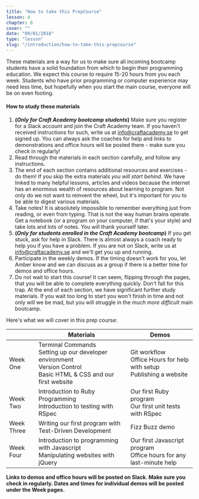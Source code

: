 ```yaml
---
title: "How to take this PrepCourse"
lesson: 4
chapter: 0
cover: ""
date: "09/01/2018"
type: "lesson"
slug: "/introduction/how-to-take-this-prepcourse"
---
```


 These materials are a way for us to make sure all incoming bootcamp students have a solid foundation from which to begin their programming education. We expect this course to require 15-20 hours from you each week. Students who have prior programming or computer experience may need less time, but hopefully when you start the main course, everyone will be on even footing.

#### How to study these materials
  1. **(_Only for Craft Academy bootcamp students_)** Make sure you register for a Slack account and join the Craft Academy team. If you haven't received instructions for such, write us at info@craftacademy.se to get signed up. You can always ask the coaches for help and links to demonstrations and office hours will be posted there - make sure you check in regularly!
  2. Read through the materials in each section carefully, and follow any instructions.
  2. The end of each section contains additional resources and exercises - do them! If you skip the extra materials _you will start behind_. We have linked to many helpful lessons, articles and videos because the internet has an enormous wealth of resources about learning to program. Not only do we not want to reinvent the wheel, but it's important for you to be able to digest various materials.
  3. Take notes! It is absolutely impossible to remember everything just from reading, or even from typing. That is not the way human brains operate. Get a notebook (or a program on your computer, if that's your style) and take lots and lots of notes. You will thank yourself later.
  3. **(_Only for students enrolled in the Craft Academy bootcamp_)** If you get stuck, ask for help in Slack. There is almost always a coach ready to help you if you have a problem. If you are not on Slack, write us at info@craftacademy.se and we'll get you up and running.
  4. Participate in the weekly demos. If the timing doesn't work for you, let Amber know and we can discuss as a group if there is a better time for demos and office hours.
  5. Do not wait to start this course! It can seem, flipping through the pages, that you will be able to complete everything quickly. Don't fall for this trap. At the end of each section, we have significant further study materials. If you wait too long to start you won't finish in time and not only will we be mad, but you will struggle in the _much more difficult_ main bootcamp.


 Here's what we will cover in this prep course:

 |  | Materials | Demos |
| -- | -- | -- |
| Week One | Terminal Commands<br>Setting up our developer environment<br>Version Control<br>Basic HTML & CSS and our first website | Git workflow<br>Office Hours for help with setup<br>Publishing a website |
| Week Two | Introduction to Ruby Programming<br>Introduction to testing with RSpec | Our first Ruby program<br>Our first unit tests with RSpec |
| Week Three | Writing our first program with Test-Driven Development | Fizz Buzz demo |
| Week Four | Introduction to programming with Javascript<br>Manipulating websites with jQuery | Our first Javascript program<br>Office hours for any last-minute help |

**Links to demos and office hours will be posted on Slack. Make sure you check in regularly. Dates and times for individual demos will be posted under the Week pages.**
